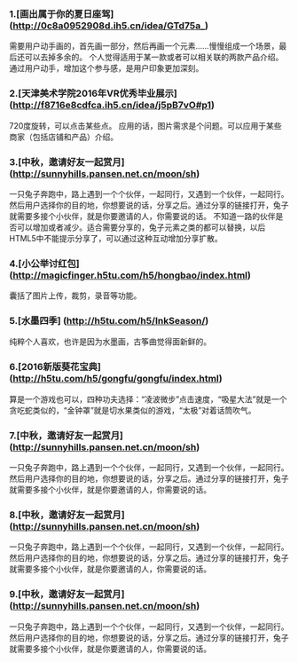 ### 1.[画出属于你的夏日座驾] (http://0c8a0952908d.ih5.cn/idea/GTd75a_)
需要用户动手画的，首先画一部分，然后再画一个元素……慢慢组成一个场景，最后还可以去掉多余的。
个人觉得适用于某一款或者可以相关联的两款产品介绍。通过用户动手，增加这个参与感，是用户印象更加深刻。

### 2.[天津美术学院2016年VR优秀毕业展示] (http://f8716e8cdfca.ih5.cn/idea/j5pB7vO#p1)
720度旋转，可以点击某些点。
应用的话，图片需求是个问题。可以应用于某些商家（包括店铺和产品）介绍。

### 3.[中秋，邀请好友一起赏月] (http://sunnyhills.pansen.net.cn/moon/sh)
一只兔子奔跑中，路上遇到一个个伙伴，一起同行，又遇到一个伙伴，一起同行。然后用户选择你的目的地，你想要说的话，分享之后。通过分享的链接打开，兔子就需要多接个小伙伴，就是你要邀请的人，你需要说的话。
不知道一路的伙伴是否可以增加或者减少。适合需要分享的，兔子元素之类的都可以替换，以后HTML5中不能提示分享了，可以通过这种互动增加分享扩散。

### 4.[小公举讨红包] (http://magicfinger.h5tu.com/h5/hongbao/index.html)
囊括了图片上传，裁剪，录音等功能。

### 5.[水墨四季] (http://h5tu.com/h5/InkSeason/)
纯粹个人喜欢，也许是因为水墨画，古筝曲觉得面新鲜的。

### 6.[2016新版葵花宝典] (http://h5tu.com/h5/gongfu/gongfu/index.html)
算是一个游戏也可以，四种功夫选择：“凌波微步”点击速度，“吸星大法”就是一个贪吃蛇类似的，“金钟罩”就是切水果类似的游戏，“太极”对着话筒吹气。

### 7.[中秋，邀请好友一起赏月] (http://sunnyhills.pansen.net.cn/moon/sh)
一只兔子奔跑中，路上遇到一个个伙伴，一起同行，又遇到一个伙伴，一起同行。然后用户选择你的目的地，你想要说的话，分享之后。通过分享的链接打开，兔子就需要多接个小伙伴，就是你要邀请的人，你需要说的话。

### 8.[中秋，邀请好友一起赏月] (http://sunnyhills.pansen.net.cn/moon/sh)
一只兔子奔跑中，路上遇到一个个伙伴，一起同行，又遇到一个伙伴，一起同行。然后用户选择你的目的地，你想要说的话，分享之后。通过分享的链接打开，兔子就需要多接个小伙伴，就是你要邀请的人，你需要说的话。

### 9.[中秋，邀请好友一起赏月] (http://sunnyhills.pansen.net.cn/moon/sh)
一只兔子奔跑中，路上遇到一个个伙伴，一起同行，又遇到一个伙伴，一起同行。然后用户选择你的目的地，你想要说的话，分享之后。通过分享的链接打开，兔子就需要多接个小伙伴，就是你要邀请的人，你需要说的话。
